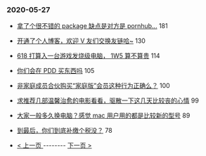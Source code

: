 ### 2020-05-27 
- [拿了个很不错的 package 缺点是对方是 pornhub...](https://www.v2ex.com/t/675800) 181
- [开通了个人博客，欢迎 V 友们交换友链哈~](https://www.v2ex.com/t/675846) 130
- [618 打算入一台游戏发烧级电脑， 1W5 算不算贵](https://www.v2ex.com/t/675876) 114
- [你们会在 PDD 买东西吗](https://www.v2ex.com/t/675948) 105
- [非家庭成员合伙购买“家庭版”会员这种行为正确么？](https://www.v2ex.com/t/675822) 100
- [求推荐几部温馨治愈的电影看看，驱散一下这几天比较丧的心情](https://www.v2ex.com/t/676033) 99
- [大家一般多久换电脑？感觉 mac 用户用的都是比较新的型号](https://www.v2ex.com/t/675802) 89
- [到最后，你们到底补缴个税没？](https://www.v2ex.com/t/675860) 78 

- [ < 上一页 ](https://github.com/able8/v2ex-hot-record/blob/master/2020-05-26.md) -------- [ 下一页 > ](https://github.com/able8/v2ex-hot-record/blob/master/2020-05-28.md)